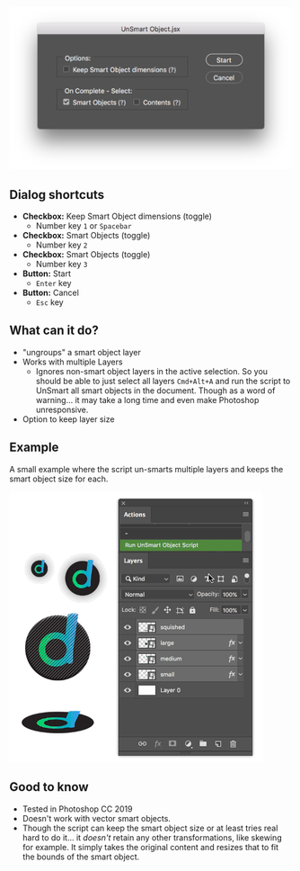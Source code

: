 
![](readme_images/script-dialog.png)

## Dialog shortcuts

- **Checkbox:** Keep Smart Object dimensions (toggle)
   - Number key `1` or `Spacebar`
- **Checkbox:** Smart Objects (toggle)
   - Number key `2`
- **Checkbox:** Smart Objects (toggle)
   - Number key `3`
- **Button:** Start
   - `Enter` key
- **Button:** Cancel
   - `Esc` key

## What can it do?

- "ungroups" a smart object layer
- Works with multiple Layers
   - Ignores non-smart object layers in the active selection. So you should be able to just select all layers `Cmd+Alt+A` and run the script to UnSmart all smart objects in the document. Though as a word of warning... it may take a long time and even make Photoshop unresponsive.
- Option to keep layer size

## Example

A small example where the script un-smarts multiple layers and keeps the smart object size for each.

![](readme_images/multi-image+keep-size-example.gif)

## Good to know

- Tested in Photoshop CC 2019
- Doesn't work with vector smart objects.
- Though the script can keep the smart object size or at least tries real hard to do it... it _doesn't_ retain any other transformations, like skewing for example. It simply takes the original content and resizes that to fit the bounds of the smart object.
